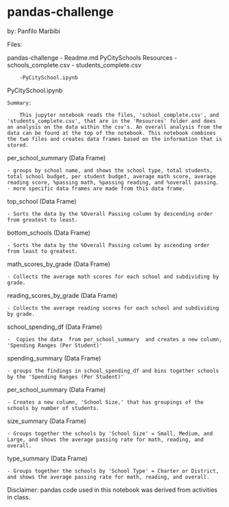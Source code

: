 # pandas-challenge
by: Panfilo Marbibi

Files:

pandas-challenge
	- Readme.md
	PyCitySchools
		Resources
			- schools_complete.csv
			- students_complete.csv
	
		-PyCitySchool.ipynb


PyCitySchool.ipynb
	
	Summary:

		This jupyter notebook reads the files, 'school_complete.csv', and 'students_complete.csv', that are in the 'Resources' folder and does an analysis on the data within the csv's. An overall analysis from the data can be found at the top of the notebook. This notebook combines the two files and creates data frames based on the information that is stored.

per_school_summary (Data Frame)

	- groups by school name, and shows the school type, total students, total school budget, per student budget, average math score, average reading score, %passing math, %passing reading, and %overall passing.
	- more specific data frames are made from this data frame.


top_school (Data Frame)
	
	- Sorts the data by the %Overall Passing column by descending order from greatest to least.

bottom_schools (Data Frame)

	- Sorts the data by the %Overall Passing column by ascending order from least to greatest.

math_scores_by_grade (Data Frame)

	- Collects the average math scores for each school and subdividing by grade.

reading_scores_by_grade (Data Frame)

	- Collects the average reading scores for each school and subdividing by grade.

school_spending_df (Data Frame)
	
	-  Copies the data  from per_school_summary  and creates a new column, 'Spending Ranges (Per Student)'

spending_summary (Data Frame)
	
	- groups the findings in school_spending_df and bins together schools by the 'Spending Ranges (Per Student)'


per_school_summary (Data Frame)

	- Creates a new column, 'School Size,' that has groupings of the schools by number of students.

size_summary (Data Frame)

	- Groups together the schools by 'School Size' = Small, Medium, and Large, and shows the average passing rate for math, reading, and overall.

type_summary (Data Frame)

	- Groups together the schools by 'School Type' = Charter or District, and shows the average passing rate for math, reading, and overall.



Disclaimer:
pandas code used in this notebook was derived from activities in class.